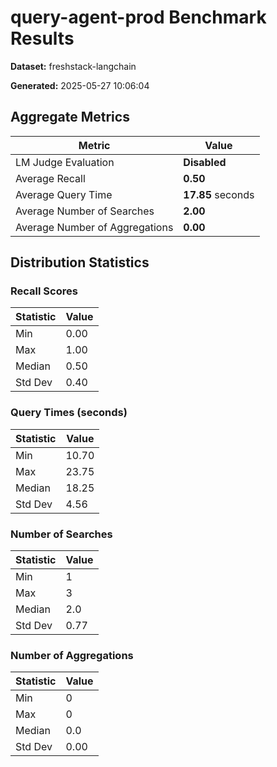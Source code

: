# query-agent-prod Benchmark Results

**Dataset:** freshstack-langchain

**Generated:** 2025-05-27 10:06:04

## Aggregate Metrics
| Metric | Value |
| ------ | ----- |
| LM Judge Evaluation | **Disabled** |
| Average Recall | **0.50** |
| Average Query Time | **17.85** seconds |
| Average Number of Searches | **2.00** |
| Average Number of Aggregations | **0.00** |

## Distribution Statistics

### Recall Scores
| Statistic | Value |
| --------- | ----- |
| Min | 0.00 |
| Max | 1.00 |
| Median | 0.50 |
| Std Dev | 0.40 |

### Query Times (seconds)
| Statistic | Value |
| --------- | ----- |
| Min | 10.70 |
| Max | 23.75 |
| Median | 18.25 |
| Std Dev | 4.56 |

### Number of Searches
| Statistic | Value |
| --------- | ----- |
| Min | 1 |
| Max | 3 |
| Median | 2.0 |
| Std Dev | 0.77 |

### Number of Aggregations
| Statistic | Value |
| --------- | ----- |
| Min | 0 |
| Max | 0 |
| Median | 0.0 |
| Std Dev | 0.00 |